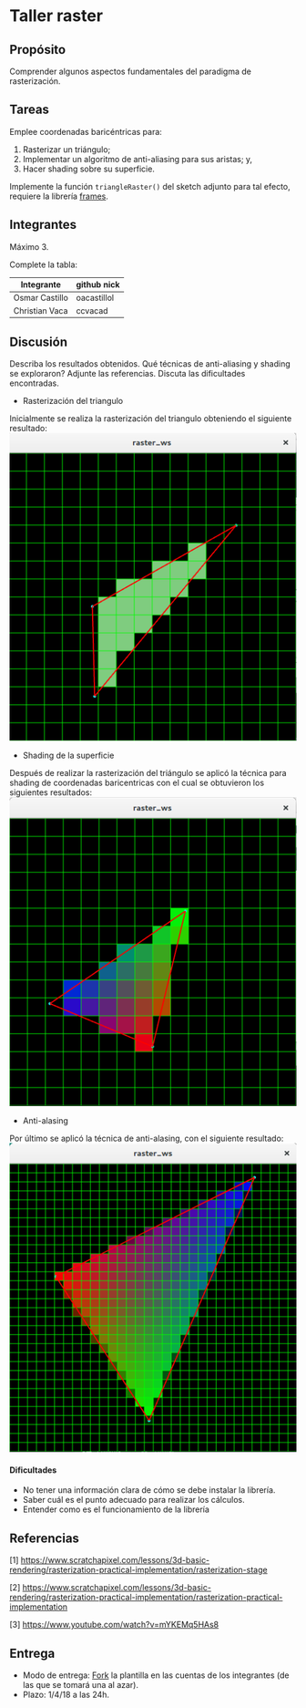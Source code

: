 # Taller raster

## Propósito

Comprender algunos aspectos fundamentales del paradigma de rasterización.

## Tareas

Emplee coordenadas baricéntricas para:

1. Rasterizar un triángulo;
2. Implementar un algoritmo de anti-aliasing para sus aristas; y,
3. Hacer shading sobre su superficie.

Implemente la función ```triangleRaster()``` del sketch adjunto para tal efecto, requiere la librería [frames](https://github.com/VisualComputing/framesjs/releases).

## Integrantes

Máximo 3.

Complete la tabla:

| Integrante | github nick |
|------------|-------------|
| Osmar Castillo | oacastillol |
| Christian Vaca | ccvacad     |

## Discusión

Describa los resultados obtenidos. Qué técnicas de anti-aliasing y shading se exploraron? Adjunte las referencias. Discuta las dificultades encontradas.

- Rasterización del triangulo


Inicialmente se realiza la rasterización del triangulo obteniendo el siguiente resultado:<br>
    ![Sin titulo](img/1.png)


- Shading de la superficie


Después de realizar la rasterización del triángulo se aplicó la técnica para shading de coordenadas baricentricas con el cual se obtuvieron los siguientes resultados:<br>
    ![Sin titulo](img/2.png)
    
- Anti-alasing


Por último se aplicó la técnica de anti-alasing, con el siguiente resultado:<br>
    ![Sin titulo](img/3.png)


#### Dificultades
- No tener una información clara de cómo se debe instalar la librería.
- Saber cuál es el punto adecuado para realizar los cálculos.
- Entender como es el funcionamiento de la librería


    
## Referencias
[1] https://www.scratchapixel.com/lessons/3d-basic-rendering/rasterization-practical-implementation/rasterization-stage


[2] https://www.scratchapixel.com/lessons/3d-basic-rendering/rasterization-practical-implementation/rasterization-practical-implementation


[3] https://www.youtube.com/watch?v=mYKEMq5HAs8


## Entrega

* Modo de entrega: [Fork](https://help.github.com/articles/fork-a-repo/) la plantilla en las cuentas de los integrantes (de las que se tomará una al azar).
* Plazo: 1/4/18 a las 24h.

